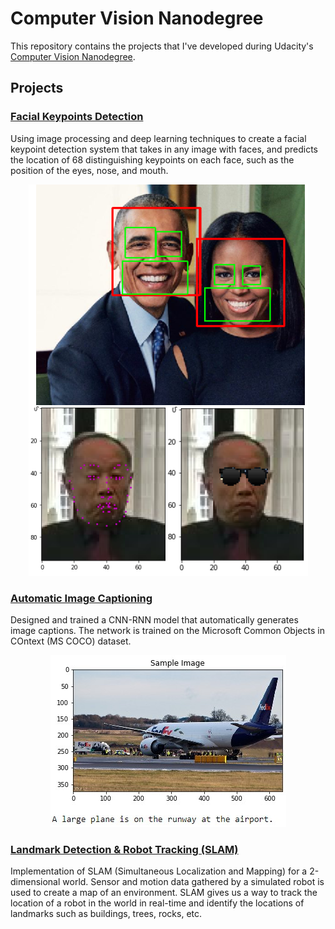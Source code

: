 # Computer Vision Nanodegree 

This repository contains the projects that I've developed during Udacity's [Computer Vision Nanodegree](https://www.udacity.com/course/computer-vision-nanodegree--nd891).

## Projects

### [Facial Keypoints Detection](https://github.com/HROlive/Computer-Vision-Nanodegree/tree/master/project_1-facial_keypoint%20_detection)

Using image processing and deep learning techniques to create a facial keypoint detection system that takes in any image with faces, and predicts the location of 68 distinguishing keypoints on each face, such as the position of the eyes, nose, and mouth.

<p align="center">
  <img src="images/facial_keypoint_inference.jpg">
</p>

### [Automatic Image Captioning](https://github.com/HROlive/Computer-Vision-Nanodegree/tree/master/project_2-automatic_image_captioning)

Designed and trained a CNN-RNN model that automatically generates image captions. The network is trained on the Microsoft Common Objects in COntext (MS COCO) dataset.

<p align="center">
  <img src="images/caption_inference.jpg">
</p>

### [Landmark Detection & Robot Tracking (SLAM)](https://github.com/HROlive/Computer-Vision-Nanodegree/tree/master/project_3-SLAM_landmark_detection_%26_robot_tracking)

Implementation of SLAM (Simultaneous Localization and Mapping) for a 2-dimensional world. Sensor and motion data gathered by a simulated robot is used to create a map of an environment. SLAM gives us a way to track the location of a robot in the world in real-time and identify the locations of landmarks such as buildings, trees, rocks, etc.
